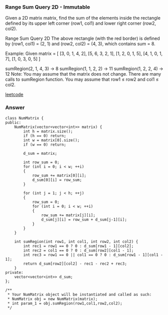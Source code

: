### Range Sum Query 2D - Immutable
Given a 2D matrix matrix, find the sum of the elements inside the rectangle defined by its upper left corner (row1, col1) and lower right corner (row2, col2).

Range Sum Query 2D
The above rectangle (with the red border) is defined by (row1, col1) = (2, 1) and (row2, col2) = (4, 3), which contains sum = 8.

Example:
Given matrix = [
  [3, 0, 1, 4, 2],
  [5, 6, 3, 2, 1],
  [1, 2, 0, 1, 5],
  [4, 1, 0, 1, 7],
  [1, 0, 3, 0, 5]
]

sumRegion(2, 1, 4, 3) -> 8
sumRegion(1, 1, 2, 2) -> 11
sumRegion(1, 2, 2, 4) -> 12
Note:
You may assume that the matrix does not change.
There are many calls to sumRegion function.
You may assume that row1 ≤ row2 and col1 ≤ col2.

[leetcode](https://leetcode.com/problems/range-sum-query-2d-immutable/description/)

### Answer 

	class NumMatrix {
	public:
	    NumMatrix(vector<vector<int>> matrix) {
	        int h = matrix.size();
	        if (h == 0) return;
	        int w = matrix[0].size();
	        if (w == 0) return;
	        
	        d_sum = matrix;
	        
	        int row_sum = 0;
	        for (int i = 0; i < w; ++i)
	        {
	            row_sum += matrix[0][i];
	            d_sum[0][i] = row_sum;
	        }
	        
	        for (int j = 1; j < h; ++j)
	        {
	            row_sum = 0;
	          	for (int i = 0; i < w; ++i)
	            {
	                row_sum += matrix[j][i];
	                d_sum[j][i] = row_sum + d_sum[j-1][i];
	            }
	        }
	    }
	    
	    int sumRegion(int row1, int col1, int row2, int col2) {
	        int rec1 = row1 == 0 ? 0 : d_sum[row1 - 1][col2];
	        int rec2 = col1 == 0 ? 0 : d_sum[row2][col1 - 1];
	        int rec3 = row1 == 0 || col1 == 0 ? 0 : d_sum[row1 - 1][col1 - 1];
	        return d_sum[row2][col2] - rec1 - rec2 + rec3;
	    }
	private:
	    vector<vector<int>> d_sum;
	};

	/**
	 * Your NumMatrix object will be instantiated and called as such:
	 * NumMatrix obj = new NumMatrix(matrix);
	 * int param_1 = obj.sumRegion(row1,col1,row2,col2);
	 */
